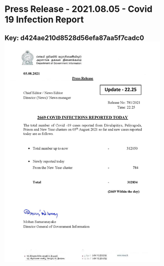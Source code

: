 # Press Release  - 2021.08.05 - Covid 19 Infection Report 
Key: d424ae210d8528d56efa87aa5f7cadc0 
![img](img/d424ae210d8528d56efa87aa5f7cadc0.jpg)
---
```

```
